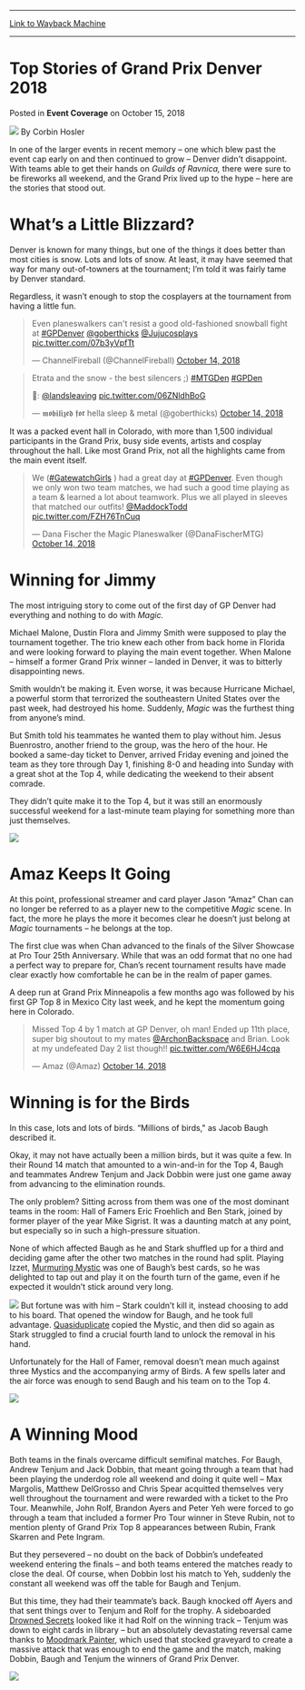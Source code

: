 
---
[Link to Wayback Machine](https://web.archive.org/web/20181015171236/https://magic.wizards.com/en/events/coverage/gpden18/top-stories-2018-10-14)

[_metadata_:author]:- "Corbin Hosler"
[_metadata_:description]:- "In one of the larger events in recent memory – one which blew past the event cap early on and then continued to grow – Denver didn't disappoint. With teams able to get their hands on Guilds of Ravnica, there were sure to be fireworks all weekend, and the Grand Prix lived up to the hype – here are the stories that stood out."
[_metadata_:generator]:- "Drupal 7 (http://drupal.org)"
[_metadata_:node]:- "1355446"
[_metadata_:path_date]:- "2018-10-14"
[_metadata_:publish_date]:- "2018-10-15"
[_metadata_:source]:- "div-main-content"
[_metadata_:title]:- "Top Stories of Grand Prix Denver 2018"
[_metadata_:wayback_capture_timestamp]:- "2018-10-15 17:12:36"
[_metadata_:wayback_raw_url]:- "https://web.archive.org/web/20181015171236id_/https://magic.wizards.com/en/events/coverage/gpden18/top-stories-2018-10-14"
[_metadata_:wayback_url]:- "https://magic.wizards.com/en/events/coverage/gpden18/top-stories-2018-10-14"
---


Top Stories of Grand Prix Denver 2018
=====================================



 Posted in **Event Coverage**
 on October 15, 2018 






![](https://media.magic.wizards.com/styles/auth_small/public/images/person/hosler.jpg)
By Corbin Hosler











In one of the larger events in recent memory – one which blew past the event cap early on and then continued to grow – Denver didn't disappoint. With teams able to get their hands on *Guilds of Ravnica,* there were sure to be fireworks all weekend, and the Grand Prix lived up to the hype – here are the stories that stood out.


What’s a Little Blizzard?
=========================


Denver is known for many things, but one of the things it does better than most cities is snow. Lots and lots of snow. At least, it may have seemed that way for many out-of-towners at the tournament; I’m told it was fairly tame by Denver standard.


Regardless, it wasn’t enough to stop the cosplayers at the tournament from having a little fun.



> 
> Even planeswalkers can't resist a good old-fashioned snowball fight at [#GPDenver](https://twitter.com/hashtag/GPDenver?src=hash&ref_src=twsrc%5Etfw) [@goberthicks](https://twitter.com/goberthicks?ref_src=twsrc%5Etfw) [@Jujucosplays](https://twitter.com/Jujucosplays?ref_src=twsrc%5Etfw) [pic.twitter.com/07b3yVpfTt](https://t.co/07b3yVpfTt)
> 
> 
> — ChannelFireball (@ChannelFireball) [October 14, 2018](https://twitter.com/ChannelFireball/status/1051565740355018753?ref_src=twsrc%5Etfw)



> 
> Etrata and the snow - the best silencers ;) [#MTGDen](https://twitter.com/hashtag/MTGDen?src=hash&ref_src=twsrc%5Etfw) [#GPDen](https://twitter.com/hashtag/GPDen?src=hash&ref_src=twsrc%5Etfw)  
> 
> 📸: [@landsleaving](https://twitter.com/landsleaving?ref_src=twsrc%5Etfw) [pic.twitter.com/06ZNldhBoG](https://t.co/06ZNldhBoG)
> 
> 
> — 𝖒𝖔𝖇𝖎𝖑𝖎𝖟𝖊𝖉 𝖋𝖔𝖗 hella sleep & metal (@goberthicks) [October 14, 2018](https://twitter.com/goberthicks/status/1051577542040215553?ref_src=twsrc%5Etfw)


It was a packed event hall in Colorado, with more than 1,500 individual participants in the Grand Prix, busy side events, artists and cosplay throughout the hall. Like most Grand Prix, not all the highlights came from the main event itself.



> 
> We ([#GatewatchGirls](https://twitter.com/hashtag/GatewatchGirls?src=hash&ref_src=twsrc%5Etfw) ) had a great day at [#GPDenver](https://twitter.com/hashtag/GPDenver?src=hash&ref_src=twsrc%5Etfw). Even though we only won two team matches, we had such a good time playing as a team & learned a lot about teamwork. Plus we all played in sleeves that matched our outfits! [@MaddockTodd](https://twitter.com/MaddockTodd?ref_src=twsrc%5Etfw) [pic.twitter.com/FZH76TnCuq](https://t.co/FZH76TnCuq)
> 
> 
> — Dana Fischer the Magic Planeswalker (@DanaFischerMTG) [October 14, 2018](https://twitter.com/DanaFischerMTG/status/1051310438326001664?ref_src=twsrc%5Etfw)


Winning for Jimmy
=================


The most intriguing story to come out of the first day of GP Denver had everything and nothing to do with *Magic.*


Michael Malone, Dustin Flora and Jimmy Smith were supposed to play the tournament together. The trio knew each other from back home in Florida and were looking forward to playing the main event together. When Malone – himself a former Grand Prix winner – landed in Denver, it was to bitterly disappointing news.


Smith wouldn’t be making it. Even worse, it was because Hurricane Michael, a powerful storm that terrorized the southeastern United States over the past week, had destroyed his home. Suddenly, *Magic* was the furthest thing from anyone’s mind.


But Smith told his teammates he wanted them to play without him. Jesus Buenrostro, another friend to the group, was the hero of the hour. He booked a same-day ticket to Denver, arrived Friday evening and joined the team as they tore through Day 1, finishing 8-0 and heading into Sunday with a great shot at the Top 4, while dedicating the weekend to their absent comrade.


They didn’t quite make it to the Top 4, but it was still an enormously successful weekend for a last-minute team playing for something more than just themselves.


![](https://media.wizards.com/2018/events/gpden18/GP_DEN18_undefeated2.jpg)


Amaz Keeps It Going
===================


At this point, professional streamer and card player Jason “Amaz” Chan can no longer be referred to as a player new to the competitive *Magic* scene. In fact, the more he plays the more it becomes clear he doesn’t just belong at *Magic* tournaments – he belongs at the top.


The first clue was when Chan advanced to the finals of the Silver Showcase at Pro Tour 25th Anniversary. While that was an odd format that no one had a perfect way to prepare for, Chan’s recent tournament results have made clear exactly how comfortable he can be in the realm of paper games.


A deep run at Grand Prix Minneapolis a few months ago was followed by his first GP Top 8 in Mexico City last week, and he kept the momentum going here in Colorado.



> 
> Missed Top 4 by 1 match at GP Denver, oh man! Ended up 11th place, super big shoutout to my mates [@ArchonBackspace](https://twitter.com/ArchonBackspace?ref_src=twsrc%5Etfw) and Brian. Look at my undefeated Day 2 list though!! [pic.twitter.com/W6E6HJ4cqa](https://t.co/W6E6HJ4cqa)
> 
> 
> — Amaz (@Amaz) [October 14, 2018](https://twitter.com/Amaz/status/1051609481833009153?ref_src=twsrc%5Etfw)


Winning is for the Birds
========================


In this case, lots and lots of birds. “Millions of birds," as Jacob Baugh described it.


Okay, it may not have actually been a million birds, but it was quite a few. In their Round 14 match that amounted to a win-and-in for the Top 4, Baugh and teammates Andrew Tenjum and Jack Dobbin were just one game away from advancing to the elimination rounds.


The only problem? Sitting across from them was one of the most dominant teams in the room: Hall of Famers Eric Froehlich and Ben Stark, joined by former player of the year Mike Sigrist. It was a daunting match at any point, but especially so in such a high-pressure situation.


None of which affected Baugh as he and Stark shuffled up for a third and deciding game after the other two matches in the round had split. Playing Izzet, [Murmuring Mystic](http://gatherer.wizards.com/Pages/Card/Details.aspx?name=Murmuring+Mystic) was one of Baugh’s best cards, so he was delighted to tap out and play it on the fourth turn of the game, even if he expected it wouldn’t stick around very long.


[![](http://gatherer.wizards.com/Handlers/Image.ashx?type=card&name=MURMURING+MYSTIC)](http://gatherer.wizards.com/Pages/Card/Details.aspx?name=MURMURING+MYSTIC)
But fortune was with him – Stark couldn’t kill it, instead choosing to add to his board. That opened the window for Baugh, and he took full advantage. [Quasiduplicate](http://gatherer.wizards.com/Pages/Card/Details.aspx?name=Quasiduplicate) copied the Mystic, and then did so again as Stark struggled to find a crucial fourth land to unlock the removal in his hand.


Unfortunately for the Hall of Famer, removal doesn’t mean much against three Mystics and the accompanying army of Birds. A few spells later and the air force was enough to send Baugh and his team on to the Top 4.


![](https://media.wizards.com/2018/events/gpden18/GP_DEN18_BaughTeam.JPG)


A Winning Mood
==============


Both teams in the finals overcame difficult semifinal matches. For Baugh, Andrew Tenjum and Jack Dobbin, that meant going through a team that had been playing the underdog role all weekend and doing it quite well – Max Margolis, Matthew DelGrosso and Chris Spear acquitted themselves very well throughout the tournament and were rewarded with a ticket to the Pro Tour. Meanwhile, John Rolf, Brandon Ayers and Peter Yeh were forced to go through a team that included a former Pro Tour winner in Steve Rubin, not to mention plenty of Grand Prix Top 8 appearances between Rubin, Frank Skarren and Pete Ingram.


But they persevered – no doubt on the back of Dobbin’s undefeated weekend entering the finals – and both teams entered the matches ready to close the deal. Of course, when Dobbin lost his match to Yeh, suddenly the constant all weekend was off the table for Baugh and Tenjum.


But this time, they had their teammate’s back. Baugh knocked off Ayers and that sent things over to Tenjum and Rolf for the trophy. A sideboarded [Drowned Secrets](http://gatherer.wizards.com/Pages/Card/Details.aspx?name=Drowned+Secrets) looked like it had Rolf on the winning track – Tenjum was down to eight cards in library – but an absolutely devastating reversal came thanks to [Moodmark Painter](http://gatherer.wizards.com/Pages/Card/Details.aspx?name=Moodmark+Painter), which used that stocked graveyard to create a massive attack that was enough to end the game and the match, making Dobbin, Baugh and Tenjum the winners of Grand Prix Denver.


![](https://media.wizards.com/2018/events/gpden18/GP_DEN18_TrophyShot.JPG)







